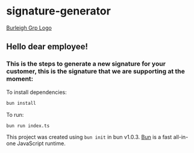 # signature-generator

[Burleigh Grp Logo](https://raw.githubusercontent.com/It-BurleighGrp/images/main/bgrpLogo.png)

## Hello dear employee!
### This is the steps to generate a new signature for your customer, this is the signature that we are supporting at the moment:





To install dependencies:

```bash
bun install
```

To run:

```bash
bun run index.ts
```

This project was created using `bun init` in bun v1.0.3. [Bun](https://bun.sh) is a fast all-in-one JavaScript runtime.
